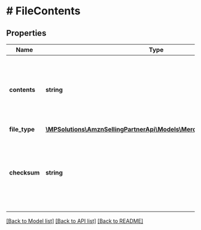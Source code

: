# # FileContents

## Properties

Name | Type | Description | Notes
------------ | ------------- | ------------- | -------------
**contents** | **string** | Data for printing labels, in the form of a Base64-encoded, GZip-compressed string. |
**file_type** | [**\MPSolutions\AmznSellingPartnerApi\Models\MerchantFulfillment\FileType**](FileType.md) |  |
**checksum** | **string** | An MD5 hash to validate the PDF document data, in the form of a Base64-encoded string. |

[[Back to Model list]](../../README.md#models) [[Back to API list]](../../README.md#endpoints) [[Back to README]](../../README.md)
